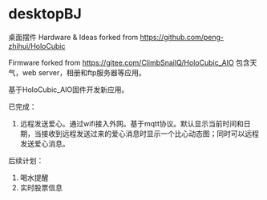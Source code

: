 # desktopBJ

桌面摆件
Hardware & Ideas forked from https://github.com/peng-zhihui/HoloCubic

Firmware forked from https://gitee.com/ClimbSnailQ/HoloCubic_AIO 包含天气，web server，相册和ftp服务器等应用。

基于HoloCubic_AIO固件开发新应用。

已完成：
1. 远程发送爱心。通过wifi接入外网。基于mqtt协议。默认显示当前时间和日期，当接收到远程发送过来的爱心消息时显示一个比心动态图；同时可以远程发送爱心消息。

后续计划：
1. 喝水提醒
2. 实时股票信息
